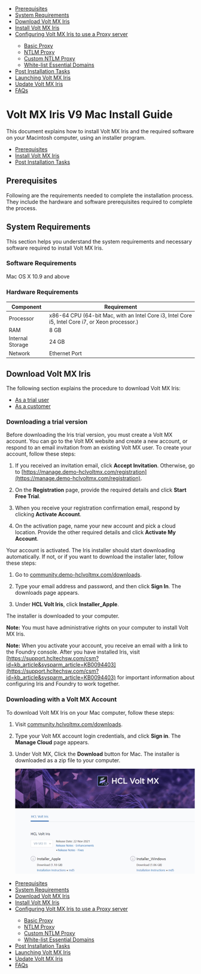 
<ul>
  <li><a href="#pr">Prerequisites</a></li>
  <li><a href="#sr">System Requirements</a></li>  
  <li><a href="#di">Download Volt MX Iris</a></li>  
  <li><a href="Installing VoltMX Iris.html#installing">Install Volt MX Iris</a></li>  
  <li><a href="Installing VoltMX Iris.html#configuring-volt-mx-iris-to-use-a-proxy-server">Configuring Volt MX Iris to use a Proxy server</a></li>
  <ul>
    <li><a href="Installing VoltMX Iris.html#basic-proxy">Basic Proxy</a></li>    
    <li><a href="Installing VoltMX Iris.html#ntlm-proxy">NTLM Proxy</a></li>    
    <li><a href="Installing VoltMX Iris.html#custom-ntlm-proxy">Custom NTLM Proxy</a></li>    
    <li><a href="Installing VoltMX Iris.html#white-list-essential-domains">White-list Essential Domains</a></li>
  </ul>  
  <li><a href="Launching VoltMX Iris.html#post-installation-tasks">Post Installation Tasks</a></li>  
  <li><a href="Launching VoltMX Iris.html#launching">Launching Volt MX Iris</a></li>  
  <li><a href="Upgrade.html">Update Volt MX Iris</a></li>  
  <li><a href="StudioInstallation_FAQs.html#appendix-frequently-asked-questions-faqs">FAQs</a></li>
</ul>





<!-- <a href=#pr>Prerequisites</a>


- [System Requirements](#sr)
- [Download Volt MX Iris](#di) 
- [Install Volt MX Iris](Installing VoltMX Iris.md#installing)
  - [Configuring Volt MX Iris to use a Proxy server](Installing VoltMX Iris.md#configuring-to-use-a-proxy-server)
    - [Basic Proxy](Installing VoltMX Iris.md#basic-proxy)
    - [NTLM Proxy](Installing VoltMX Iris.md#ntlm-proxy)
    - [Custom NTLM Proxy](Installing VoltMX Iris.md#custom-ntlm-proxy)
    - [White-list Essential Domains](Installing VoltMX Iris.md#white-list-essential-domains)
- [Post Installation Tasks](Launching VoltMX Iris.md#post-installation-tasks)
  - [Launching Volt MX Iris](Launching VoltMX Iris.md#launching)
- [Update Volt MX Iris](Upgrade.md)
- [FAQs](StudioInstallation_FAQs.md#appendix-frequently-asked-questions-faqs) -->


# Volt MX Iris V9 Mac Install Guide

This document explains how to install Volt MX Iris and the required software on your Macintosh computer, using an installer program.

<ul>
  <li><a href="#pr">Prerequisites</a></li>
  <li><a href="#Installing VoltMX Iris.md#installing">Install Volt MX Iris</a></li>  
  <li><a href="#Launching VoltMX Iris.md#post-installation-tasks">Post Installation Tasks</a></li>
</ul>
  
<h2 id="pr">Prerequisites</h2>

Following are the requirements needed to complete the installation process. They include the hardware and software prerequisites required to complete the process.

<h2 id="sr">System Requirements</h2>

This section helps you understand the system requirements and necessary software required to install Volt MX Iris.

### Software Requirements

Mac OS X 10.9 and above

### Hardware Requirements

| Component        | Requirement                                                                                      |
| ---------------- | ------------------------------------------------------------------------------------------------ |
| Processor        | x86-64 CPU (64-bit Mac, with an Intel Core i3, Intel Core i5, Intel Core i7, or Xeon processor.) |
| RAM              | 8 GB                                                                                             |
| Internal Storage | 24 GB                                                                                            |
| Network          | Ethernet Port                                                                                    |

<h2 id="di">Download Volt MX Iris</h2>

The following section explains the procedure to download Volt MX Iris:

- [As a trial user](#downloading-a-trial-version)
- [As a customer](#downloading-with-a-volt-mx-account)

### Downloading a trial version

Before downloading the Iris trial version, you must create a Volt MX account. You can go to the Volt MX website and create a new account, or respond to an email invitation from an existing Volt MX user. To create your account, follow these steps:

1. If you received an invitation email, click **Accept Invitation**. Otherwise, go to [https://manage.demo-hclvoltmx.com/registration](https://manage.demo-hclvoltmx.com/registration).

2. On the **Registration** page, provide the required details and click **Start Free Trial**.

3. When you receive your registration confirmation email, respond by clicking **Activate Account**.

4. On the activation page, name your new account and pick a cloud location. Provide the other required details and click **Activate My Account**.

Your account is activated. The Iris installer should start downloading automatically. If not, or if you want to download the installer later, follow these steps:

1. Go to [community.demo-hclvoltmx.com/downloads](http://community.demo-hclvoltmx.com/downloads).

2. Type your email address and password, and then click **Sign In**. The downloads page appears.

3. Under **HCL Volt Iris**, click **Installer_Apple**.

The installer is downloaded to your computer.

**Note:** You must have administrative rights on your computer to install Volt MX Iris.

**Note:** When you activate your account, you receive an email with a link to the Foundry console. After you have installed Iris, visit [https://support.hcltechsw.com/csm?id=kb_article&sysparm_article=KB0094403](https://support.hcltechsw.com/csm?id=kb_article&sysparm_article=KB0094403) for important information about configuring Iris and Foundry to work together.

### Downloading with a Volt MX Account

To download Volt MX Iris on your Mac computer, follow these steps:

1. Visit [community.hclvoltmx.com/downloads](http://community.hclvoltmx.com/downloads).
2. Type your Volt MX account login credentials, and click **Sign in**. The **Manage Cloud** page appears.
3. Under Volt MX, Click the **Download** button for Mac. The installer is downloaded as a zip file to your computer.

   [![](Resources/Images/download_site.png)](Resources/Images/download_site.png)

<!-- - [Prerequisites](#pr)
  - [System Requirements](#sr)
  - [Download Volt MX Iris](#di)
- [Install Volt MX Iris](Installing VoltMX Iris.md#installing)
  - [Configuring Volt MX Iris to use a Proxy server](Installing VoltMX Iris.md#configuring-to-use-a-proxy-server)
    - [Basic Proxy](Installing VoltMX Iris.md#basic-proxy)
    - [NTLM Proxy](Installing VoltMX Iris.md#ntlm-proxy)
    - [Custom NTLM Proxy](Installing VoltMX Iris.md#custom-ntlm-proxy)
    - [White-list Essential Domains](Installing VoltMX Iris.md#white-list-essential-domains)
- [Post Installation Tasks](Launching VoltMX Iris.md#post-installation-tasks)
  - [Launching Volt MX Iris](Launching VoltMX Iris.md#launching)
- [Update Volt MX Iris](Upgrade.md)
- [FAQs](StudioInstallation_FAQs.md#appendix-frequently-asked-questions-faqs) -->




<ul>
  <li><a href="#pr">Prerequisites</a></li>
  <li><a href="#sr">System Requirements</a></li>  
  <li><a href="#di">Download Volt MX Iris</a></li>  
  <li><a href="Installing VoltMX Iris.html#installing">Install Volt MX Iris</a></li>  
  <li><a href="Installing VoltMX Iris.html#configuring-volt-mx-iris-to-use-a-proxy-server">Configuring Volt MX Iris to use a Proxy server</a></li>
  <ul>
    <li><a href="Installing VoltMX Iris.html#basic-proxy">Basic Proxy</a></li>    
    <li><a href="Installing VoltMX Iris.html#ntlm-proxy">NTLM Proxy</a></li>    
    <li><a href="Installing VoltMX Iris.html#custom-ntlm-proxy">Custom NTLM Proxy</a></li>    
    <li><a href="Installing VoltMX Iris.html#white-list-essential-domains">White-list Essential Domains</a></li>
  </ul>  
  <li><a href="Launching VoltMX Iris.html#post-installation-tasks">Post Installation Tasks</a></li>  
  <li><a href="Launching VoltMX Iris.html#launching">Launching Volt MX Iris</a></li>  
  <li><a href="Upgrade.html">Update Volt MX Iris</a></li>  
  <li><a href="StudioInstallation_FAQs.html#appendix-frequently-asked-questions-faqs">FAQs</a></li>
</ul>
